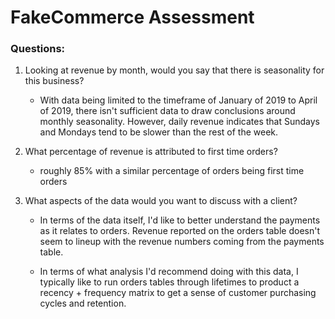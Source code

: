 # **FakeCommerce Assessment**

### **Questions**:

1. Looking at revenue by month, would you say that there is seasonality for this business?
	- With data being limited to the timeframe of January of 2019 to April of 2019, there isn't sufficient data to draw conclusions around monthly seasonality. However, daily revenue indicates that Sundays and Mondays tend to be slower than the rest of the week. 

2. What percentage of revenue is attributed to first time orders?
	- roughly 85% with a similar percentage of orders being first time orders

3. What aspects of the data would you want to discuss with a client?
	- In terms of the data itself, I'd like to better understand the payments as it relates to orders. Revenue 
	  reported on the orders table doesn't seem to lineup with the revenue numbers coming from the payments table. 

	- In terms of what analysis I'd recommend doing with this data, I typically like to run orders tables through lifetimes to product a recency + frequency matrix to get a sense of customer purchasing cycles and retention. 

